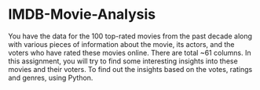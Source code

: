 # IMDB-Movie-Analysis
You have the data for the 100 top-rated movies from the past decade along with various pieces of information about the movie, its actors, and the voters who have rated these movies online. There are total ~61 columns. In this assignment, you will try to find some interesting insights into these movies and their voters. To find out the insights based on the votes, ratings and genres, using Python.
